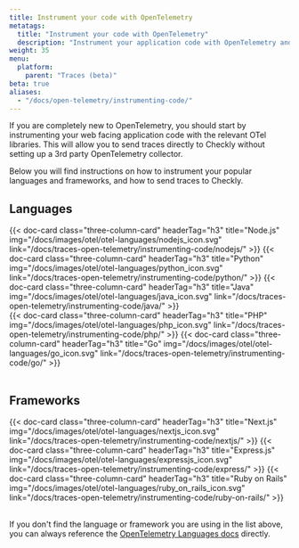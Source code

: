 ```yaml
---
title: Instrument your code with OpenTelemetry
metatags:
  title: "Instrument your code with OpenTelemetry"
  description: "Instrument your application code with OpenTelemetry and send traces to Checkly."
weight: 35
menu:
  platform:
    parent: "Traces (beta)"
beta: true
aliases:
  - "/docs/open-telemetry/instrumenting-code/"
---
```


If you are completely new to OpenTelemetry, you should start by instrumenting your web facing application code with the 
relevant OTel libraries. This will allow you to send traces directly to Checkly without setting up a 3rd party OpenTelemetry collector.
<!--more-->
Below you will find instructions on how to instrument your popular languages and frameworks, and how to send traces to Checkly.

## Languages

<div class="cards-list">
{{< doc-card
	class="three-column-card"
	headerTag="h3"
	title="Node.js"
	img="/docs/images/otel/otel-languages/nodejs_icon.svg"
	link="/docs/traces-open-telemetry/instrumenting-code/nodejs/"
>}}
{{< doc-card
	class="three-column-card"
	headerTag="h3"
	title="Python"
	img="/docs/images/otel/otel-languages/python_icon.svg"
	link="/docs/traces-open-telemetry/instrumenting-code/python/"
>}}
{{< doc-card
	class="three-column-card"
	headerTag="h3"
	title="Java"
	img="/docs/images/otel/otel-languages/java_icon.svg"
	link="/docs/traces-open-telemetry/instrumenting-code/java/"
>}}
</div>

<div class="cards-list">
{{< doc-card
	class="three-column-card"
	headerTag="h3"
	title="PHP"
	img="/docs/images/otel/otel-languages/php_icon.svg"
	link="/docs/traces-open-telemetry/instrumenting-code/php/"
>}}
{{< doc-card
	class="three-column-card"
	headerTag="h3"
	title="Go"
	img="/docs/images/otel/otel-languages/go_icon.svg"
	link="/docs/traces-open-telemetry/instrumenting-code/go/"
>}}
</div>
<br>

## Frameworks

<div class="cards-list">
{{< doc-card
	class="three-column-card"
	headerTag="h3"
	title="Next.js"
	img="/docs/images/otel/otel-languages/nextjs_icon.svg"
	link="/docs/traces-open-telemetry/instrumenting-code/nextjs/"
>}}
{{< doc-card
	class="three-column-card"
	headerTag="h3"
	title="Express.js"
	img="/docs/images/otel/otel-languages/expressjs_icon.svg"
	link="/docs/traces-open-telemetry/instrumenting-code/express/"
>}}
{{< doc-card
	class="three-column-card"
	headerTag="h3"
	title="Ruby on Rails"
	img="/docs/images/otel/otel-languages/ruby_on_rails_icon.svg"
	link="/docs/traces-open-telemetry/instrumenting-code/ruby-on-rails/"
>}}
</div>
<br>

If you don't find the language or framework you are using in the list above, you can always reference the
[OpenTelemetry Languages docs](https://opentelemetry.io/docs/languages/) directly.
